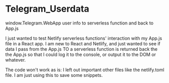 # Telegram_Userdata
window.Telegram.WebApp user info to serverless function and back to App.js

I just wanted to test Netlify serverless functions' interaction with my App.js file in a React app. 
I am new to React and Netlify, and just wanted to see if data I pass from the App.js TO a serverless function is returned back the the App.js so that I could log it to the console, or output it to the DOM or whatever.

The code won't work as is: I left out important other files like the netlify.toml file. I am just using this to save some snippets.

